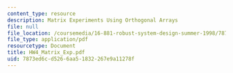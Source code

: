 ```yaml
---
content_type: resource
description: Matrix Experiments Using Orthogonal Arrays
file: null
file_location: /coursemedia/16-881-robust-system-design-summer-1998/7873ed6cd5266aa51832267e9a11278f_HW4_Matrix_Exp.pdf
file_type: application/pdf
resourcetype: Document
title: HW4_Matrix_Exp.pdf
uid: 7873ed6c-d526-6aa5-1832-267e9a11278f
---
```

